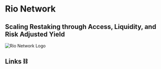 # Rio Network
## Scaling Restaking through Access, Liquidity, and Risk Adjusted Yield
![Rio Network Logo](rio-network.png)

## Links ⛓️
